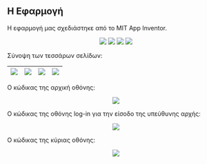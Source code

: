 ## Η Εφαρμογή
Η εφαρμογή μας σχεδιάστηκε από το MIT App Inventor.

<p align="center">
<img src="https://user-images.githubusercontent.com/28193137/172592740-d60215bf-ea07-490a-99eb-da74eee298a1.jpg" />
<img src="https://user-images.githubusercontent.com/28193137/172592748-22132664-bb79-4aeb-8e0b-a23823f01904.jpg" />
<img src="https://user-images.githubusercontent.com/28193137/172592751-a75fcd6c-21b3-443c-9d67-4c1ff69247aa.jpg" />
<img src="https://user-images.githubusercontent.com/28193137/172592759-7a31b0a8-7712-42b9-bade-0791ff36b8cd.jpg" />
</p>

Σύνοψη των τεσσάρων σελίδων:

<table>
  <thead>
    <tr>
      <th><img src="https://user-images.githubusercontent.com/28193137/172592740-d60215bf-ea07-490a-99eb-da74eee298a1.jpg" /></th>
      <th><img src="https://user-images.githubusercontent.com/28193137/172592748-22132664-bb79-4aeb-8e0b-a23823f01904.jpg" /></th>
      <th><img src="https://user-images.githubusercontent.com/28193137/172592751-a75fcd6c-21b3-443c-9d67-4c1ff69247aa.jpg" /></th>
      <th><img src="https://user-images.githubusercontent.com/28193137/172592759-7a31b0a8-7712-42b9-bade-0791ff36b8cd.jpg" /></th>
    </tr>
  </thead>
</table> 
  
  
Ο κώδικας της αρχική οθόνης:

<p align="center">
<img src="https://user-images.githubusercontent.com/28193137/172594382-e3126dec-85d9-42ac-b34c-a850bd591d9d.png" />
</p>

Ο κώδικας της οθόνης log-in για την είσοδο της υπεύθυνης αρχής:

<p align="center">
<img src="https://user-images.githubusercontent.com/28193137/172595125-04bdb826-7d20-4372-a06d-c2d3bf69acad.png" />
</p>

Ο κώδικας της κύριας οθόνης:

<p align="center">
<img src="https://user-images.githubusercontent.com/28193137/172596147-0fadc5b0-b565-4513-829c-dc0b27dfdd62.png" />
</p>
